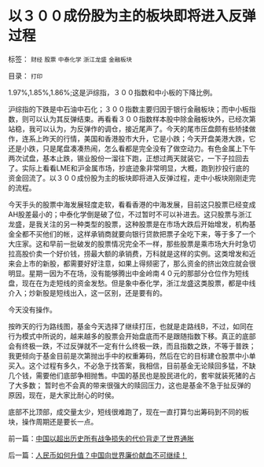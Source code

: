 # 以３００成份股为主的板块即将进入反弹过程

标签： `财经` `股票` `中泰化学` `浙江龙盛` `金融板块` 

目录： `打印`

1.97%,1.85%,1.86%;这是沪综指，３００指数和中小板的下降比例。



沪综指的下跌是中石油中石化；３００指数主要归因于银行金融板块；而中小板指数，则可以认为其反弹结束。再看看３００指数样本股中除金融板块外，已经次第站稳，我可以认为，为反弹作的调仓，接近尾声了。今天的尾市压盘颇有些矫揉做作，连系上昨天的行情，美国和香港股市大升，它是小跌；今天开盘美港大跌，它还是小跌，只是尾盘凑凑热闹，怎么看都是完全没有了做空动力。有色金属上下午两次试盘，基本止跌，锡业股份一溜往下跑，正想过两天就装它，一下子拉回去了。实际上看看LME和沪金属市场，抄底迹象非常明显，大概，跑到抄投行底的资金回流了。以３００成份股为主的板块即将进入反弹过程，走中小板块刚刚走完的流程。



今天手头的股票中海发展轻度走软，看看香港的中海发展，目前这只股票已经变成AH股差最小的；中泰化学倒是破了位，不过暂时不可以补进去。这只股票与浙江龙盛，是我关注的另一种类型的股票，这种股票是在市场大跌后开始增发，机构基金全都不买他们的帐，这样承销商就要向银行贷款把票子全吃下来，等于多了一个大庄家。这和早前一批破发的股票情况完全不一样，那些股票是乘市场大升时急切拉高股价卖一个好价钱，捞最大额的承销费，万科就是这样的实例。这类增发和近来会上市的新股，都需要好好注意，如果上得频密了，那么资金的挤出效应就会很明显。星期一因为不在场，没有能够腾出中金岭南４０元的那部分仓位作为短线盘，现在在为走短线的资金发愁。但是象中泰化学，浙江龙盛这类股票，都是中线介入；炒新股是短线出入，这一区别，还是要有的。



今天没有操作。



按昨天的行为路线图，基金今天选择了继续打压，也就是走路线B，不过，如同在行为模式中所说的，越来越多的股票会开始盘底而不是跟随指数下移。真正的底部会有终极一跌，不过反弹就不一定有什么终极一跌，而且指数之跌，不等于普跌；我更倾向于基金目前是次第抛出手中的权重筹码，然后在它的目标建仓股票中小单买入。这个过程有多久，不必急于找答案，我相信，目前基金无论赎回多猛，不缺几个钱，需要他们底部争相抛售。中国的基民也是股民进化的，套牢就装死猪的占了大多数；
暂时也不会真的带来很强大的赎回压力，这也是基金不急于扯反弹的原因，现在，是大家比耐心的时侯。



底部不比顶部，成交量太少，短线很难跑了，现在一直打算匀出筹码到不同的板块，操作周期还是要长一点。

前一篇：[中国以超出历史所有战争损失的代价背走了世界通胀](../../../2007/11/26/中国以超出历史所有战争损失的代价背走了世界通胀.md)

后一篇：[人民币如何升值？中国向世界廉价献血不可继续！](../../../2007/11/27/人民币如何升值？中国向世界廉价献血不可继续！.md)
